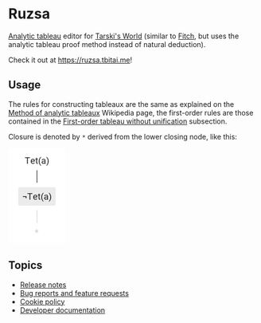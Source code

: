 # Ruzsa

[Analytic tableau](https://en.wikipedia.org/wiki/Method_of_analytic_tableaux) editor for 
[Tarski's World](https://www.gradegrinder.net/Support/documentation.html?software=tarski) 
\(similar to [Fitch](https://www.gradegrinder.net/Support/documentation.html?software=fitch), 
but uses the analytic tableau proof method instead of natural deduction\).

Check it out at <https://ruzsa.tbitai.me>!

## Usage

The rules for constructing tableaux are the same as explained on the 
[Method of analytic tableaux](https://en.wikipedia.org/wiki/Method_of_analytic_tableaux) 
Wikipedia page, the first-order rules are those contained in the 
[First-order tableau without unification](https://en.wikipedia.org/wiki/Method_of_analytic_tableaux#First-order_tableau_without_unification) 
subsection.

Closure is denoted by `*` derived from the lower closing node, like this:

![](closure.png)

## Topics

* [Release notes](CHANGELOG.md)
* [Bug reports and feature requests](ISSUES.md)
* [Cookie policy](COOKIES.md)
* [Developer documentation](DEVELOPMENT.md)